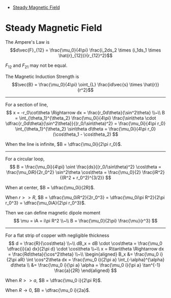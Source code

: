 
- [Steady Magnetic Field](#steady-magnetic-field)






# Steady Magnetic Field
The Ampere's Law is
$$d\vec{F}_{12} = \frac{\mu_0}{4\pi} \frac{i_2ds_2 \times (i_1ds_1 \times \hat{r}_{12})}{r_{12}^2}$$

$F_{12}$ and $F_{21}$ may not be equal.

The Magnetic Induction Strength is $$\vec{B} = \frac{\mu_0}{4\pi} \oint_{L} \frac{id\vec{s} \times \hat{r}}{r^2}$$

---
For a section of line,
$$
x = -r_0\cot\theta \Rightarrow dx = \frac{r_0d\theta}{\sin^2\theta} \\~\\
B = \int_{\theta_1}^{\theta_2} \frac{\mu_0i}{4\pi} \frac{\sin\theta \cdot \dfrac{r_0d\theta}{\sin^2\theta}}{(r_0/\sin\theta)^2} = \frac{\mu_0i}{4\pi r_0} \int_{\theta_1}^{\theta_2} \sin\theta d\theta = \frac{\mu_0i}{4\pi r_0} (\cos\theta_1 - \cos\theta_2)
$$

When the line is infinite, $B = \dfrac{\mu_0i}{2\pi r_0}$.

---
For a circular loop,
$$
B = \frac{\mu_0i}{4\pi} \oint \frac{ds}{(r_0/\sin\theta)^2} \cos\theta = \frac{\mu_0iR}{2r_0^2} \sin^2\theta \cos\theta = \frac{\mu_0}{2} \frac{iR^2}{(R^2 + r_0^2)^{3/2}}
$$

When at center, $B = \dfrac{\mu_0i}{2R}$.

When $r >> R$, $B = \dfrac{\mu_0iR^2}{2r_0^3} = \dfrac{\mu_0i\pi R^2}{2\pi r_0^3} = \dfrac{\mu_0iA}{2\pi r_0^3}$.

Then we can define magnetic dipole moment
$$
\mu = iA = i\pi R^2 \\~\\
B = \frac{\mu_0}{2\pi} \frac{\mu}{r^3}
$$

---
For a flat strip of copper with negligible thickness
$$
d = \frac{R}{\cos\theta} \\~\\
dB_x = dB \cdot \cos\theta = \frac{\mu_0 \dfrac{i}{a} dx}{2\pi d} \cdot \cos\theta \\~\\
x = R\tan\theta \Rightarrow dx = \frac{Rd\theta}{\cos^2\theta} \\~\\
\begin{aligned}
  B_x &= \frac{\mu_0 i}{2\pi aR} \int \cos^2\theta dx = \frac{\mu_0 i}{2\pi a} \int_{-\alpha}^{\alpha} d\theta \\
  &= \frac{\mu_0 i}{\pi a} \alpha = \frac{\mu_0 i}{\pi a} \tan^{-1} \frac{a}{2R}
\end{aligned}
$$

When $R >> a$, $B = \dfrac{\mu_0 i}{2\pi R}$.

When $R \rightarrow 0$, $B = \dfrac{\mu_0 i}{2a}$.
